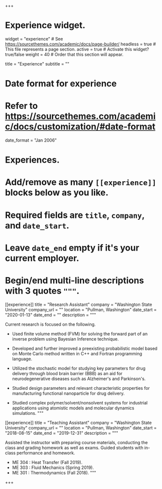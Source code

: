 +++
# Experience widget.
widget = "experience"  # See https://sourcethemes.com/academic/docs/page-builder/
headless = true  # This file represents a page section.
active = true  # Activate this widget? true/false
weight = 40  # Order that this section will appear.

title = "Experience"
subtitle = ""

# Date format for experience
#   Refer to https://sourcethemes.com/academic/docs/customization/#date-format
date_format = "Jan 2006"

# Experiences.
#   Add/remove as many `[[experience]]` blocks below as you like.
#   Required fields are `title`, `company`, and `date_start`.
#   Leave `date_end` empty if it's your current employer.
#   Begin/end multi-line descriptions with 3 quotes `"""`.
[[experience]]
  title = "Research Assistant"
  company = "Washington State University"
  company_url = ""
  location = "Pullman, Washington"
  date_start = "2020-01-13"
  date_end = ""
  description = """
  
Current research is focused on the following.

  * Used finite volume method (FVM) for solving the forward part of an inverse problem using Bayesian Inference technique.
  
  * Developed and further improved a preexisting probabilistic model based on Monte Carlo method written in C++ and Fortran programming language.

  * Utilized the stochastic model for studying key parameters for drug delivery through blood brain barrier (BBB) as an aid for neurodegenerative diseases such as Alzheimer's and Parkinson's.

  * Studied design parameters and relevant characteristic properties for manufacturing functional nanoparticle for drug delivery.

  * Studied complex polymer/solvent/nonsolvent systems for industrial applications using atomistic models and molecular dynamics simulations.
  """

[[experience]]
  title = "Teaching Assistant"
  company = "Washington State University"
  company_url = ""
  location = "Pullman, Washington"
  date_start = "2018-08-15"
  date_end = "2019-12-31"
  description = """
  
Assisted the instructor with preparing course materials, conducting the class and grading homework as well as exams. Guided students with in-class performance and homework.
  
  * ME 304 : Heat Transfer (Fall 2019).
  * ME 303 : Fluid Mechanics (Spring 2019).
  * ME 301 : Thermodynamics (Fall 2018).
  """

+++
